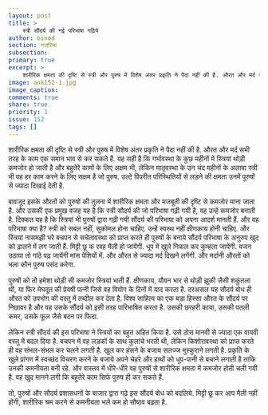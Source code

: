 ```yaml
---
layout: post
title: >
    स्त्री सौंदर्य की नई परिभाषा गढ़िये
author: binod
section: नजरिया
subsection:
primary: true
excerpt: >
    शारीरिक क्षमता की दृष्टि से स्त्री और पुरुष में विशेष अंतर प्रकृति ने पैदा नहीं की है. औरत और मर्द सभी तरह के काम एक समान भाव से कर सकते हैं.
image: ank152-1.jpg
image_caption: 
comments: true
share: true
priority: 1
issue: 152
tags: []
---
```


शारीरिक क्षमता की दृष्टि से स्त्री और पुरुष में विशेष अंतर प्रकृति ने पैदा नहीं की है. औरत और मर्द सभी तरह के काम एक समान भाव से कर सकते हैं. यह सही है कि गर्भावस्था के कुछ महीनों में स्त्रियां थोड़ी कमजोर हो जाती है और बहुतेरे कामों के लिए अक्षम भी, लेकिन मातृवस्था के उन चंद महीनों के अलावा स्त्री भी वह हर काम करने के लिए सक्षम है जो पुरुष. उल्टे विपरीत परिस्थितियों से लड़ने की क्षमता उनमें पुरुषों से ज्यादा दिखाई देती है.

बावजूद इसके औरतों को पुरुषों की तुलना में शारीरिक क्षमता और मजबूती की दृष्टि से कमजोर माना जाता है. और उसकी एक प्रमुख वजह यह है कि स्त्री सौदर्य की जो परिभाषा गढ़ी गयी है, वह उन्हें कमजोर बनाती है. दिक्कत यह है कि स्त्रियां भी पुरुषों द्वारा गढ़ी गयी सौंदर्य की परिभाषा को अपना आदर्श मानती हैं. और वह परिभाषा क्या है? स्त्री को सबल नहीं, सुकोमल होना चाहिए. उन्हें स्वस्थ नहीं क्षीणकाय होनी चाहिए. और स्त्रियां नासमझी भरे बचपन से सचेतावस्था को प्राप्त करते ही पुरुषों के बनाये सौंदर्य परिभाषा के अनुरुप खुद को ढ़ालने में लग जाती हैं. मिट्टी छू क रवह मैली हो जायेंगी. धूप में खुले निकल कर कुम्हला जायेंगी. वजन उठाया तो गांठे पढ़ जायेंगी मांस पेशियों में. और औरत से ज्यादा मर्द दिखने लगेंगी. और मर्दानी औरतों को भला कौन पुरुष पसंद करेगा.

पुरुषों को तो हमेशा थोड़ी सी कमजोर स्त्रियां भाती हैं. क्षीणकाय, यौवन भार से थोड़ी झुकी जैसी शकुंतला थी, या फिर मेघदूत की प्रेयषी पत्नी जिसे वह वियोग के दिनों में याद करता है. दरअसल यह सौदर्य बोध ही औरत को उपभोग की वस्तु में तब्दील कर देता है. विश्व साहित्य का एक बड़ा हिस्सा औरत के सौंदर्य पर निछावर है और वह उसके सौंदर्य को इसी तरह पारिभाषित करता है. उसकी छरहरी काया, उसकी पतली कमर, उसके फूल जैसे बदन पर फिदा.

लेकिन स्त्री सौंदर्य की इस परिभाषा ने स्त्रियों का बहुत अहित किया है. उसे ठोस मानवी से ज्यादा एक वायवी वस्तु में बदल दिया है. बचपन में वह लड़कों के साथ कुलांचे भरती थी, लेकिन किशोरावस्था को प्राप्त करते ही वह संभल-संभल कर चलने लगती है. खुल कर हंसने के बजाय सलज्ज मुस्कुराने लगती है. प्रकृति के खुले प्रांगण में स्वच्छंद विचरण करने के बजाये अपने चेहरे और हाथों को धूप-पानी से बचाने लगाती है ताकि उनकी कमनीयता बनी रहे. और वास्तव में धीरे-धीरे वह पुरुषों से शारीरिक क्षमता में कमजोर होती चली गयी है. वह खुद मानने लगी कि बहुतेरे काम सिर्फ पुरुष ही कर सकते हैं.

तो, पुरुषों और सौदर्य प्रशासधनों के बाजार द्वारा गढ़े इस सौंदर्य बोध को बदलिये. मिट्टी छू कर आप मैली नहीं होंगी, शारीरिक श्रम करने से कमनीयता भले कम हो सौष्ठव बढ़ता है.